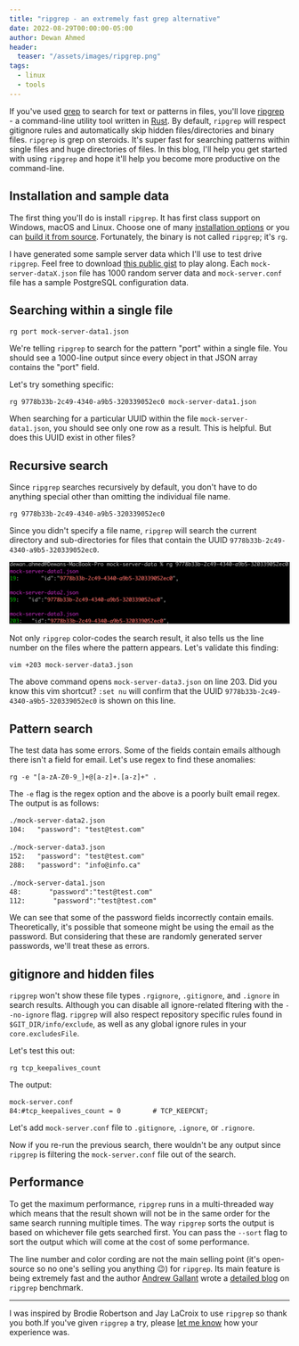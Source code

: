 ```yaml
---
title: "ripgrep - an extremely fast grep alternative"
date: 2022-08-29T00:00:00-05:00
author: Dewan Ahmed
header:
  teaser: "/assets/images/ripgrep.png"
tags:
  - linux
  - tools
---
```


If you've used [grep](https://man7.org/linux/man-pages/man1/grep.1.html) to search for text or patterns in files, you'll love [ripgrep](https://github.com/BurntSushi/ripgrep) - a command-line utility tool written in [Rust](https://www.rust-lang.org/). By default, `ripgrep` will respect gitignore rules and automatically skip hidden files/directories and binary files. `ripgrep` is grep on steroids. It's super fast for searching patterns within single files and huge directories of files. In this blog, I'll help you get started with using `ripgrep` and hope it'll help you become more productive on the command-line.  

## Installation and sample data

The first thing you'll do is install `ripgrep`. It has first class support on Windows, macOS and Linux. Choose one of many [installation options](https://github.com/BurntSushi/ripgrep#installation) or you can [build it from source](https://github.com/BurntSushi/ripgrep#building). Fortunately, the binary is not called `ripgrep`; it's `rg`.

I have generated some sample server data which I'll use to test drive `ripgrep`. Feel free to download [this public gist](https://gist.github.com/dewandemo/26797dfbc2d3839bfe29621015566e8e) to play along. Each `mock-server-dataX.json` file has 1000 random server data and `mock-server.conf` file has a sample PostgreSQL configuration data.

## Searching within a single file

```
rg port mock-server-data1.json
```

We're telling `ripgrep` to search for the pattern "port" within a single file. You should see a 1000-line output since every object in that JSON array contains the "port" field.

Let's try something specific:

```
rg 9778b33b-2c49-4340-a9b5-320339052ec0 mock-server-data1.json
```

When searching for a particular UUID within the file `mock-server-data1.json`, you should see only one row as a result. This is helpful. But does this UUID exist in other files?

## Recursive search

Since `ripgrep` searches recursively by default, you don't have to do anything special other than omitting the individual file name.

```
rg 9778b33b-2c49-4340-a9b5-320339052ec0
```

Since you didn't specify a file name, `ripgrep` will search the current directory and sub-directories for files that contain the UUID `9778b33b-2c49-4340-a9b5-320339052ec0`.

![Recursive search](/assets/images/ripgrep-recursive.png)

Not only `ripgrep` color-codes the search result, it also tells us the line number on the files where the pattern appears. Let's validate this finding:

```
vim +203 mock-server-data3.json
```

The above command opens `mock-server-data3.json` on line 203. Did you know this vim shortcut? `:set nu` will confirm that the UUID `9778b33b-2c49-4340-a9b5-320339052ec0` is shown on this line. 

## Pattern search

The test data has some errors. Some of the fields contain emails although there isn't a field for email. Let's use regex to find these anomalies:

```
rg -e "[a-zA-Z0-9_]+@[a-z]+.[a-z]+" .
```

The `-e` flag is the regex option and the above is a poorly built email regex. The output is as follows:

```
./mock-server-data2.json
104:   "password": "test@test.com"

./mock-server-data3.json
152:   "password": "test@test.com"
288:   "password": "info@info.ca"

./mock-server-data1.json
48:       "password":"test@test.com"
112:       "password":"test@test.com"
```

We can see that some of the password fields incorrectly contain emails. Theoretically, it's possible that someone might be using the email as the password. But considering that these are randomly generated server passwords, we'll treat these as errors.

## gitignore and hidden files

`ripgrep` won't show these file types `.rgignore`, `.gitignore`, and `.ignore`
in search results. Although you can disable all ignore-related fltering with the `--no-ignore` flag. `ripgrep` will also respect repository specific rules found in `$GIT_DIR/info/exclude`, as well as any global ignore rules in your `core.excludesFile`.

Let's test this out:

```
rg tcp_keepalives_count
```

The output:

```
mock-server.conf
84:#tcp_keepalives_count = 0		# TCP_KEEPCNT;
```

Let's add `mock-server.conf` file to `.gitignore`, `.ignore`, or `.rignore`. 

Now if you re-run the previous search, there wouldn't be any output since `ripgrep` is filtering the `mock-server.conf` file out of the search.

## Performance

To get the maximum performance, `ripgrep` runs in a multi-threaded way which means that the result shown will not be in the same order for the same search running multiple times. The way `ripgrep` sorts the output is based on whichever file gets searched first. You can pass the `--sort` flag to sort the output which will come at the cost of some performance.

The line number and color cording are not the main selling point (it's open-source so no one's selling you anything :wink:) for `ripgrep`. Its main feature is being extremely fast and the author [Andrew Gallant](https://blog.burntsushi.net/) wrote a [detailed blog](https://blog.burntsushi.net/ripgrep/) on `ripgrep` benchmark.

---

I was inspired by Brodie Robertson and Jay LaCroix to use `ripgrep` so thank you both.If you've given `ripgrep` a try, please [let me know](https://twitter.com/DewanAhmed) how your experience was.  

